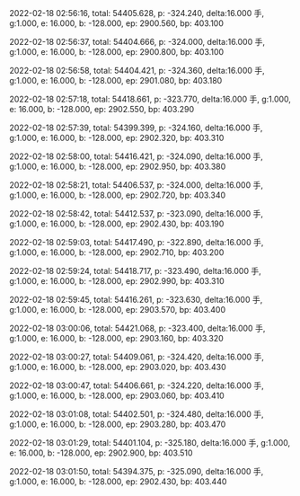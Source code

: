 2022-02-18 02:56:16, total: 54405.628, p: -324.240, delta:16.000 手, g:1.000, e: 16.000, b: -128.000, ep: 2900.560, bp: 403.100

2022-02-18 02:56:37, total: 54404.666, p: -324.000, delta:16.000 手, g:1.000, e: 16.000, b: -128.000, ep: 2900.800, bp: 403.100

2022-02-18 02:56:58, total: 54404.421, p: -324.360, delta:16.000 手, g:1.000, e: 16.000, b: -128.000, ep: 2901.080, bp: 403.180

2022-02-18 02:57:18, total: 54418.661, p: -323.770, delta:16.000 手, g:1.000, e: 16.000, b: -128.000, ep: 2902.550, bp: 403.290

2022-02-18 02:57:39, total: 54399.399, p: -324.160, delta:16.000 手, g:1.000, e: 16.000, b: -128.000, ep: 2902.320, bp: 403.310

2022-02-18 02:58:00, total: 54416.421, p: -324.090, delta:16.000 手, g:1.000, e: 16.000, b: -128.000, ep: 2902.950, bp: 403.380

2022-02-18 02:58:21, total: 54406.537, p: -324.000, delta:16.000 手, g:1.000, e: 16.000, b: -128.000, ep: 2902.720, bp: 403.340

2022-02-18 02:58:42, total: 54412.537, p: -323.090, delta:16.000 手, g:1.000, e: 16.000, b: -128.000, ep: 2902.430, bp: 403.190

2022-02-18 02:59:03, total: 54417.490, p: -322.890, delta:16.000 手, g:1.000, e: 16.000, b: -128.000, ep: 2902.710, bp: 403.200

2022-02-18 02:59:24, total: 54418.717, p: -323.490, delta:16.000 手, g:1.000, e: 16.000, b: -128.000, ep: 2902.990, bp: 403.310

2022-02-18 02:59:45, total: 54416.261, p: -323.630, delta:16.000 手, g:1.000, e: 16.000, b: -128.000, ep: 2903.570, bp: 403.400

2022-02-18 03:00:06, total: 54421.068, p: -323.400, delta:16.000 手, g:1.000, e: 16.000, b: -128.000, ep: 2903.160, bp: 403.320

2022-02-18 03:00:27, total: 54409.061, p: -324.420, delta:16.000 手, g:1.000, e: 16.000, b: -128.000, ep: 2903.020, bp: 403.430

2022-02-18 03:00:47, total: 54406.661, p: -324.220, delta:16.000 手, g:1.000, e: 16.000, b: -128.000, ep: 2903.060, bp: 403.410

2022-02-18 03:01:08, total: 54402.501, p: -324.480, delta:16.000 手, g:1.000, e: 16.000, b: -128.000, ep: 2903.280, bp: 403.470

2022-02-18 03:01:29, total: 54401.104, p: -325.180, delta:16.000 手, g:1.000, e: 16.000, b: -128.000, ep: 2902.900, bp: 403.510

2022-02-18 03:01:50, total: 54394.375, p: -325.090, delta:16.000 手, g:1.000, e: 16.000, b: -128.000, ep: 2902.430, bp: 403.440